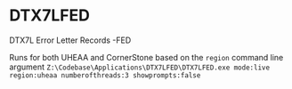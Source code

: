 # DTX7LFED
DTX7L Error Letter Records -FED

Runs for both UHEAA and CornerStone based on the `region` command line argument
`Z:\Codebase\Applications\DTX7LFED\DTX7LFED.exe mode:live region:uheaa numberofthreads:3 showprompts:false`
